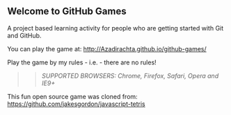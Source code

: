 ## Welcome to GitHub Games

A project based learning activity for people who are getting started with Git and GitHub.

You can play the game at: http://Azadirachta.github.io/github-games/

Play the game by my rules - i.e. - there are no rules!
>> _*SUPPORTED BROWSERS*: Chrome, Firefox, Safari, Opera and IE9+_

This fun open source game was cloned from: https://github.com/jakesgordon/javascript-tetris
